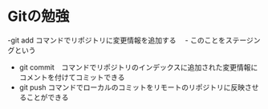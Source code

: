 # Gitの勉強

-git add コマンドでリポジトリに変更情報を追加する
　- このことをステージングという
- git commit　コマンドでリポジトリのインデックスに追加された変更情報にコメントを付けてコミットできる
- git push コマンドでローカルのコミットをリモートのリポジトリに反映させることができる
